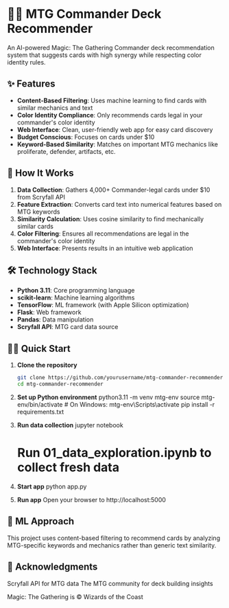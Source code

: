 # 🧙‍♂️ MTG Commander Deck Recommender

An AI-powered Magic: The Gathering Commander deck recommendation system that suggests cards with high synergy while respecting color identity rules.

## ✨ Features

- **Content-Based Filtering**: Uses machine learning to find cards with similar mechanics and text
- **Color Identity Compliance**: Only recommends cards legal in your commander's color identity  
- **Web Interface**: Clean, user-friendly web app for easy card discovery
- **Budget Conscious**: Focuses on cards under $10
- **Keyword-Based Similarity**: Matches on important MTG mechanics like proliferate, defender, artifacts, etc.

## 🚀 How It Works

1. **Data Collection**: Gathers 4,000+ Commander-legal cards under $10 from Scryfall API
2. **Feature Extraction**: Converts card text into numerical features based on MTG keywords
3. **Similarity Calculation**: Uses cosine similarity to find mechanically similar cards
4. **Color Filtering**: Ensures all recommendations are legal in the commander's color identity
5. **Web Interface**: Presents results in an intuitive web application

## 🛠️ Technology Stack

- **Python 3.11**: Core programming language
- **scikit-learn**: Machine learning algorithms
- **TensorFlow**: ML framework (with Apple Silicon optimization)
- **Flask**: Web framework
- **Pandas**: Data manipulation
- **Scryfall API**: MTG card data source

## 🏃‍♂️ Quick Start

1. **Clone the repository**
   ```bash
   git clone https://github.com/yourusername/mtg-commander-recommender.git
   cd mtg-commander-recommender

2. **Set up Python environment**
   python3.11 -m venv mtg-env
   source mtg-env/bin/activate  # On Windows: mtg-env\Scripts\activate
   pip install -r requirements.txt

3. **Run data collection**
   jupyter notebook
   # Run 01_data_exploration.ipynb to collect fresh data

4. **Start app**
   python app.py

5. **Run app**
   Open your browser to http://localhost:5000

## 🧠 ML Approach
This project uses content-based filtering to recommend cards by analyzing MTG-specific keywords and mechanics rather than generic text similarity.

## 🙏 Acknowledgments

Scryfall API for MTG data
The MTG community for deck building insights

Magic: The Gathering is © Wizards of the Coast
